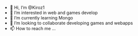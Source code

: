 - 👋 Hi, I’m @Kiroz1
- 👀 I’m interested in web and games develop
- 🌱 I’m currently learning Mongo
- 💞️ I’m looking to collaborate developing games and webapps
- 📫 How to reach me ...

<!---
Kiroz1/Kiroz1 is a ✨ special ✨ repository because its `README.md` (this file) appears on your GitHub profile.
You can click the Preview link to take a look at your changes.
--->
